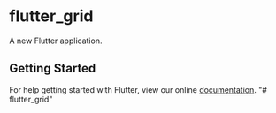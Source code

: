 # flutter_grid

A new Flutter application.

## Getting Started

For help getting started with Flutter, view our online
[documentation](https://flutter.io/).
"# flutter_grid" 
